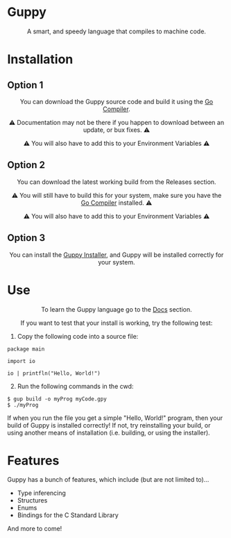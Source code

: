 # Guppy

<p align="center">A smart, and speedy language that compiles to machine code.</p>

# Installation

## Option 1

<div align="center">
You can download the Guppy source code and build it using the
<a href="https://go.dev">Go Compiler</a>.

:warning: Documentation may not be there if you happen to download between an update, or bux fixes. :warning:

:warning: You will also have to add this to your Environment Variables :warning:
</div>  

## Option 2
<div align="center">
You can download the latest working build from the <a href"https://github.com/Kayyo321/Guppy/releases">Releases</a> section.

:warning: You will still have to build this for your system, make sure you have the <a href="https://go.dev">Go Compiler</a> installed. :warning:

:warning: You will also have to add this to your Environment Variables :warning:
</div>

## Option 3
<div align="center">
You can install the <a href="https://google.com">Guppy Installer</a>, and Guppy will be installed correctly for your system.
</div>

# Use

<div align="center">
To learn the Guppy language go to the <a href="https://google.com">Docs</a> section.

If you want to test that your install is working, try the following test:
</div>

1. Copy the following code into a source file:

```
package main

import io

io | printfln("Hello, World!")
```

2. Run the following commands in the cwd:

```
$ gup build -o myProg myCode.gpy
$ ./myProg
```

If when you run the file you get a simple "Hello, World!" program, then your build of Guppy is installed correctly!
If not, try reinstalling your build, or using another means of installation (i.e. building, or using the installer).

# Features

Guppy has a bunch of features, which include (but are not limited to)...

* Type inferencing
* Structures
* Enums
* Bindings for the C Standard Library

And more to come!


